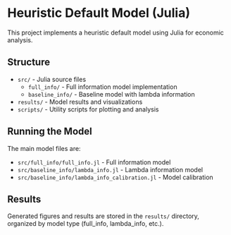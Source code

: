 # Heuristic Default Model (Julia)

This project implements a heuristic default model using Julia for economic analysis.

## Structure

- `src/` - Julia source files
  - `full_info/` - Full information model implementation
  - `baseline_info/` - Baseline model with lambda information
- `results/` - Model results and visualizations
- `scripts/` - Utility scripts for plotting and analysis

## Running the Model

The main model files are:
- `src/full_info/full_info.jl` - Full information model
- `src/baseline_info/lambda_info.jl` - Lambda information model
- `src/baseline_info/lambda_info_calibration.jl` - Model calibration

## Results

Generated figures and results are stored in the `results/` directory, organized by model type (full_info, lambda_info, etc.).